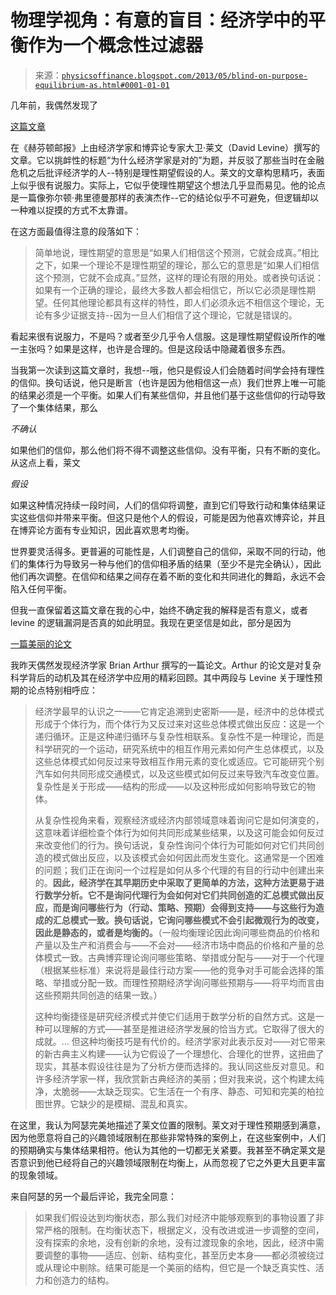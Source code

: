 <!--yml

类别：未分类

日期：2024-05-18 06:56:24

-->

# 物理学视角：有意的盲目：经济学中的平衡作为一个概念性过滤器

> 来源：[`physicsoffinance.blogspot.com/2013/05/blind-on-purpose-equilibrium-as.html#0001-01-01`](http://physicsoffinance.blogspot.com/2013/05/blind-on-purpose-equilibrium-as.html#0001-01-01)

几年前，我偶然发现了

[这篇文章](http://www.huffingtonpost.com/david-k-levine/uncertainty-principle-economics_b_1220796.html)

在《赫芬顿邮报》上由经济学家和博弈论专家大卫·莱文（David Levine）撰写的文章。它以挑衅性的标题“为什么经济学家是对的”为题，并反驳了那些当时在金融危机之后批评经济学的人--特别是理性期望假设的人。莱文的文章构思精巧，表面上似乎很有说服力。实际上，它似乎使理性期望这个想法几乎显而易见。他的论点是一篇像弥尔顿·弗里德曼那样的表演杰作--它的结论似乎不可避免，但逻辑却以一种难以捉摸的方式不太靠谱。

在这方面最值得注意的段落如下：

> 简单地说，理性期望的意思是“如果人们相信这个预测，它就会成真。”相比之下，如果一个理论不是理性期望的理论，那么它的意思是“如果人们相信这个预测，它就不会成真。”显然，这样的理论有限的用处。或者换句话说：如果有一个正确的理论，最终大多数人都会相信它，所以它必须是理性期望。任何其他理论都具有这样的特性，即人们必须永远不相信这个理论，无论有多少证据支持--因为一旦人们相信了这个理论，它就是错误的。

看起来很有说服力，不是吗？或者至少几乎令人信服。这是理性期望假设所作的唯一主张吗？如果是这样，也许是合理的。但是这段话中隐藏着很多东西。

当我第一次读到这篇文章时，我想--哦，他只是假设人们会随着时间学会持有理性的信仰。换句话说，他只是断言（也许是因为他相信这一点）我们世界上唯一可能的结果必须是一个平衡。如果人们有某些信仰，并且他们基于这些信仰的行动导致了一个集体结果，那么

*不确认*

如果他们的信仰，那么他们将不得不调整这些信仰。没有平衡，只有不断的变化。从这点上看，莱文

*假设*

如果这种情况持续一段时间，人们的信仰将调整，直到它们导致行动和集体结果证实这些信仰并带来平衡。但这只是他个人的假设，可能是因为他喜欢博弈论，并且在博弈论方面有专业知识，因此喜欢思考均衡。

世界要灵活得多。更普遍的可能性是，人们调整自己的信仰，采取不同的行动，他们的集体行为导致另一种与他们的信仰相矛盾的结果（至少不是完全确认），因此他们再次调整。在信仰和结果之间存在着不断的变化和共同进化的舞蹈，永远不会陷入任何平衡。

但我一直保留着这篇文章在我的心中，始终不确定我的解释是否有意义，或者 levine 的逻辑漏洞是否真的如此明显。我现在更坚信是如此，部分是因为

[一篇美丽的论文](http://www.santafe.edu/media/workingpapers/13-04-012.pdf)

我昨天偶然发现经济学家 Brian Arthur 撰写的一篇论文。Arthur 的论文是对复杂科学背后的动机及其在经济学中应用的精彩回顾。其中两段与 Levine 关于理性预期的论点特别相呼应：

> 经济学最早的认识之一——它肯定追溯到史密斯——是，经济中的总体模式形成于个体行为，而个体行为又反过来对这些总体模式做出反应：这是一个递归循环。正是这种递归循环与复杂性相联系。复杂性不是一种理论，而是科学研究的一个运动，研究系统中的相互作用元素如何产生总体模式，以及这些总体模式如何反过来导致相互作用元素的变化或适应。它可能研究个别汽车如何共同形成交通模式，以及这些模式如何反过来导致汽车改变位置。复杂性是关于形成——结构的形成——以及这种形成如何影响导致它的物体。
> 
> 从复杂性视角来看，观察经济或经济内部领域意味着询问它是如何演变的，这意味着详细检查个体行为如何共同形成某些结果，以及这可能会如何反过来改变他们的行为。换句话说，复杂性询问个体行为可能如何对它们共同创造的模式做出反应，以及该模式会如何因此而发生变化。这通常是一个困难的问题；我们正在询问一个过程是如何从多个代理的有目的行动中创建出来的。**因此，经济学在其早期历史中采取了更简单的方法，这种方法更易于进行数学分析。它不是询问代理行为会如何对它们共同创造的汇总模式做出反应，而是询问哪些行为（行动、策略、预期）会得到支持——与这些行为造成的汇总模式一致。换句话说，它询问哪些模式不会引起微观行为的改变，因此是静态的，或者是均衡的。**（一般均衡理论因此询问哪些商品的价格和产量以及生产和消费会与——不会对——经济市场中商品的价格和产量的总体模式一致。古典博弈理论询问哪些策略、举措或分配与——对于一个代理（根据某些标准）来说将是最佳行动方案——他的竞争对手可能会选择的策略、举措或分配一致。而理性预期经济学询问哪些预期与——将平均而言由这些预期共同创造的结果一致。）
> 
> 这种均衡捷径是研究经济模式并使它们适用于数学分析的自然方式。这是一种可以理解的方式——甚至是推进经济学发展的恰当方式。它取得了很大的成就。... 但这种均衡技巧是有代价的。经济学家对此表示反对——对它带来的新古典主义构建——认为它假设了一个理想化、合理化的世界，这扭曲了现实，其基本假设往往是为了分析方便而选择的。我认同这些反对意见。和许多经济学家一样，我欣赏新古典经济的美丽；但对我来说，这个构建太纯净，太脆弱——太缺乏现实。它生活在一个有序、静态、可知和完美的柏拉图世界。它缺少的是模糊、混乱和真实。

在这里，我认为阿瑟完美地描述了莱文位置的限制。莱文对于理性预期感到满意，因为他愿意将自己的兴趣领域限制在那些非常特殊的案例上，在这些案例中，人们的预期确实与集体结果相符。他认为其他的一切都无关紧要。我甚至不确定莱文是否意识到他已经将自己的兴趣领域限制在均衡上，从而忽视了它之外更大且更丰富的现象领域。

来自阿瑟的另一个最后评论，我完全同意：

> 如果我们假设达到均衡状态，那么我们对经济中能够观察到的事物设置了非常严格的限制。在均衡状态下，根据定义，没有改进或进一步调整的空间，没有探索的余地，没有创新的余地，没有过渡现象的余地，因此，经济中需要调整的事物——适应、创新、结构变化，甚至历史本身——都必须被绕过或从理论中剔除。结果可能是一个美丽的结构，但它是一个缺乏真实性、活力和创造力的结构。
